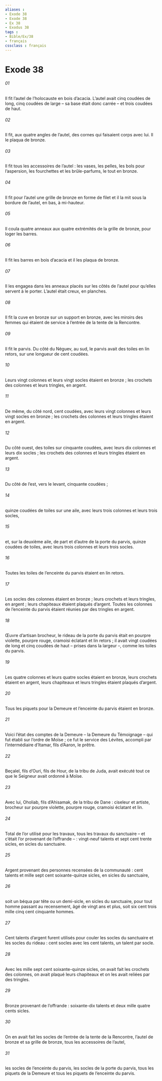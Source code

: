 ```yaml
---
aliases : 
- Exode 38
- Exode 38
- Ex 38
- Exodus 38
tags : 
- Bible/Ex/38
- français
cssclass : français
---
```


# Exode 38

###### 01
Il fit l’autel de l’holocauste en bois d’acacia. L’autel avait cinq coudées de long, cinq coudées de large – sa base était donc carrée – et trois coudées de haut.
###### 02
Il fit, aux quatre angles de l’autel, des cornes qui faisaient corps avec lui. Il le plaqua de bronze.
###### 03
Il fit tous les accessoires de l’autel : les vases, les pelles, les bols pour l’aspersion, les fourchettes et les brûle-parfums, le tout en bronze.
###### 04
Il fit pour l’autel une grille de bronze en forme de filet et il la mit sous la bordure de l’autel, en bas, à mi-hauteur.
###### 05
Il coula quatre anneaux aux quatre extrémités de la grille de bronze, pour loger les barres.
###### 06
Il fit les barres en bois d’acacia et il les plaqua de bronze.
###### 07
Il les engagea dans les anneaux placés sur les côtés de l’autel pour qu’elles servent à le porter. L’autel était creux, en planches.
###### 08
Il fit la cuve en bronze sur un support en bronze, avec les miroirs des femmes qui étaient de service à l’entrée de la tente de la Rencontre.
###### 09
Il fit le parvis. Du côté du Néguev, au sud, le parvis avait des toiles en lin retors, sur une longueur de cent coudées.
###### 10
Leurs vingt colonnes et leurs vingt socles étaient en bronze ; les crochets des colonnes et leurs tringles, en argent.
###### 11
De même, du côté nord, cent coudées, avec leurs vingt colonnes et leurs vingt socles en bronze ; les crochets des colonnes et leurs tringles étaient en argent.
###### 12
Du côté ouest, des toiles sur cinquante coudées, avec leurs dix colonnes et leurs dix socles ; les crochets des colonnes et leurs tringles étaient en argent.
###### 13
Du côté de l’est, vers le levant, cinquante coudées ;
###### 14
quinze coudées de toiles sur une aile, avec leurs trois colonnes et leurs trois socles,
###### 15
et, sur la deuxième aile, de part et d’autre de la porte du parvis, quinze coudées de toiles, avec leurs trois colonnes et leurs trois socles.
###### 16
Toutes les toiles de l’enceinte du parvis étaient en lin retors.
###### 17
Les socles des colonnes étaient en bronze ; leurs crochets et leurs tringles, en argent ; leurs chapiteaux étaient plaqués d’argent. Toutes les colonnes de l’enceinte du parvis étaient réunies par des tringles en argent.
###### 18
Œuvre d’artisan brocheur, le rideau de la porte du parvis était en pourpre violette, pourpre rouge, cramoisi éclatant et lin retors ; il avait vingt coudées de long et cinq coudées de haut – prises dans la largeur –, comme les toiles du parvis.
###### 19
Les quatre colonnes et leurs quatre socles étaient en bronze, leurs crochets étaient en argent, leurs chapiteaux et leurs tringles étaient plaqués d’argent.
###### 20
Tous les piquets pour la Demeure et l’enceinte du parvis étaient en bronze.
###### 21
Voici l’état des comptes de la Demeure – la Demeure du Témoignage – qui fut établi sur l’ordre de Moïse ; ce fut le service des Lévites, accompli par l’intermédiaire d’Itamar, fils d’Aaron, le prêtre.
###### 22
Beçalel, fils d’Ouri, fils de Hour, de la tribu de Juda, avait exécuté tout ce que le Seigneur avait ordonné à Moïse.
###### 23
Avec lui, Oholiab, fils d’Ahisamak, de la tribu de Dane : ciseleur et artiste, brocheur sur pourpre violette, pourpre rouge, cramoisi éclatant et lin.
###### 24
Total de l’or utilisé pour les travaux, tous les travaux du sanctuaire – et c’était l’or provenant de l’offrande – : vingt-neuf talents et sept cent trente sicles, en sicles du sanctuaire.
###### 25
Argent provenant des personnes recensées de la communauté : cent talents et mille sept cent soixante-quinze sicles, en sicles du sanctuaire,
###### 26
soit un béqua par tête ou un demi-sicle, en sicles du sanctuaire, pour tout homme passant au recensement, âgé de vingt ans et plus, soit six cent trois mille cinq cent cinquante hommes.
###### 27
Cent talents d’argent furent utilisés pour couler les socles du sanctuaire et les socles du rideau : cent socles avec les cent talents, un talent par socle.
###### 28
Avec les mille sept cent soixante-quinze sicles, on avait fait les crochets des colonnes, on avait plaqué leurs chapiteaux et on les avait reliées par des tringles.
###### 29
Bronze provenant de l’offrande : soixante-dix talents et deux mille quatre cents sicles.
###### 30
On en avait fait les socles de l’entrée de la tente de la Rencontre, l’autel de bronze et sa grille de bronze, tous les accessoires de l’autel,
###### 31
les socles de l’enceinte du parvis, les socles de la porte du parvis, tous les piquets de la Demeure et tous les piquets de l’enceinte du parvis.
